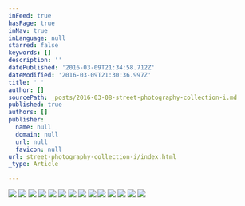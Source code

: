 ```yaml
---
inFeed: true
hasPage: true
inNav: true
inLanguage: null
starred: false
keywords: []
description: ''
datePublished: '2016-03-09T21:34:58.712Z'
dateModified: '2016-03-09T21:30:36.997Z'
title: ' '
author: []
sourcePath: _posts/2016-03-08-street-photography-collection-i.md
published: true
authors: []
publisher:
  name: null
  domain: null
  url: null
  favicon: null
url: street-photography-collection-i/index.html
_type: Article

---
```

![](https://the-grid-user-content.s3-us-west-2.amazonaws.com/b93a98c1-67ea-4cb7-8aab-d918b74b9979.jpg)
![](https://the-grid-user-content.s3-us-west-2.amazonaws.com/9871f12e-849e-4928-a7a3-aa472c0cbb8d.jpg)
![](https://the-grid-user-content.s3-us-west-2.amazonaws.com/f1862fb3-eb75-4ce1-9ec8-93e986e5c8d1.jpg)
![](https://the-grid-user-content.s3-us-west-2.amazonaws.com/cb84968d-6076-487b-8d25-0176dc77d304.jpg)
![](https://the-grid-user-content.s3-us-west-2.amazonaws.com/c71bb916-70b4-44f4-a02c-cb60a7065a7e.jpg)
![](https://the-grid-user-content.s3-us-west-2.amazonaws.com/81c03933-13fc-4c36-9806-bfa27578eb35.jpg)
![](https://the-grid-user-content.s3-us-west-2.amazonaws.com/d8a60d4d-11f2-44a6-9164-e9f1e3f08e17.jpg)
![](https://the-grid-user-content.s3-us-west-2.amazonaws.com/a7fe9a3f-9abe-49f3-ac1d-1264c6aa5e38.jpg)
![](https://the-grid-user-content.s3-us-west-2.amazonaws.com/d34ae31e-4523-4263-9401-4707cd603da2.jpg)
![](https://the-grid-user-content.s3-us-west-2.amazonaws.com/4fb614af-a13e-457c-9f4d-f0b0f8dad7ac.jpg)
![](https://the-grid-user-content.s3-us-west-2.amazonaws.com/e0600d99-6674-4d79-9538-dc33bc1d6718.jpg)
![](https://the-grid-user-content.s3-us-west-2.amazonaws.com/9c055cae-54ae-41fd-b853-133fa1fd3c3c.jpg)
![](https://the-grid-user-content.s3-us-west-2.amazonaws.com/bd203e30-38c1-4abf-bd0e-205cca2fa8db.jpg)
![](https://the-grid-user-content.s3-us-west-2.amazonaws.com/86005ff1-ad53-49e7-ae6c-9a9fcb2a7039.jpg)